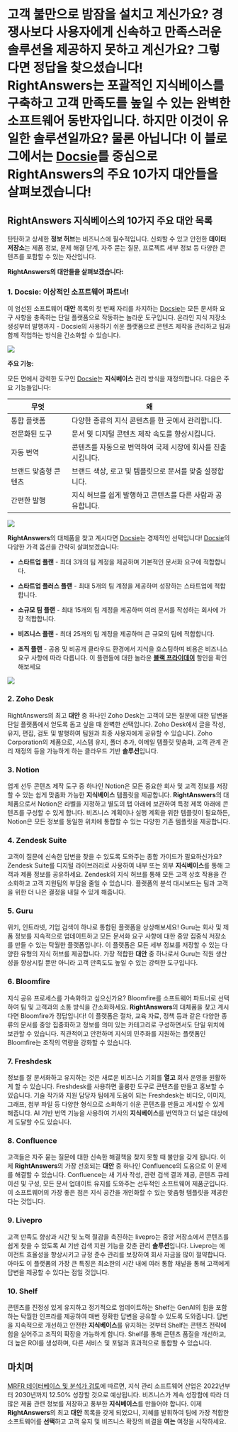 # 고객 불만으로 밤잠을 설치고 계신가요? 경쟁사보다 사용자에게 신속하고 만족스러운 **솔루션**을 제공하지 못하고 계신가요? 그렇다면 정답을 찾으셨습니다! RightAnswers는 포괄적인 **지식베이스**를 구축하고 고객 만족도를 높일 수 있는 완벽한 소프트웨어 동반자입니다. 하지만 이것이 유일한 **솔루션**일까요? 물론 아닙니다! 이 블로그에서는 [Docsie](https://www.docsie.io/try_docsie/fb/create_knowledge_base/)를 중심으로 RightAnswers의 주요 10가지 **대안**들을 살펴보겠습니다!

## RightAnswers 지식베이스의 10가지 주요 대안 목록

탄탄하고 상세한 **정보 허브**는 비즈니스에 필수적입니다. 신뢰할 수 있고 안전한 **데이터 저장소**는 제품 정보, 문제 해결 단계, 자주 묻는 질문, 프로젝트 세부 정보 등 다양한 콘텐츠를 포함할 수 있는 자산입니다.

**RightAnswers의 대안들을 살펴보겠습니다:**

### 1. Docsie: 이상적인 소프트웨어 파트너!

이 엄선된 소프트웨어 **대안** 목록의 첫 번째 자리를 차지하는 [Docsie](https://app.docsie.io/login/#/)는 모든 문서화 요구 사항을 충족하는 단일 플랫폼으로 작동하는 놀라운 도구입니다. 온라인 지식 저장소 생성부터 발행까지 - Docsie의 사용하기 쉬운 플랫폼으로 콘텐츠 제작을 관리하고 팀과 함께 작업하는 방식을 간소화할 수 있습니다.

![](https://cdn.docsie.io/workspace_PfNzfGj3YfKKtTO4T/doc_QiqgSuNoJpspcExF3/file_gSRUJJ3vNFFNIuceb/image2.png)

**주요 기능:**

모든 면에서 강력한 도구인 [Docsie](https://app.docsie.io/login/#/)는 **지식베이스** 관리 방식을 재정의합니다. 다음은 주요 기능들입니다:

|무엇|왜|
|-|-|
|통합 플랫폼|다양한 종류의 지식 콘텐츠를 한 곳에서 관리합니다.|
|전문화된 도구|문서 및 디지털 콘텐츠 제작 속도를 향상시킵니다.|
|자동 번역|콘텐츠를 자동으로 번역하여 국제 시장에 회사를 진출시킵니다.|
|브랜드 맞춤형 콘텐츠|브랜드 색상, 로고 및 템플릿으로 문서를 맞춤 설정합니다.|
|간편한 발행|지식 허브를 쉽게 발행하고 콘텐츠를 다른 사람과 공유합니다.|
![](https://cdn.docsie.io/workspace_PfNzfGj3YfKKtTO4T/doc_QiqgSuNoJpspcExF3/file_hJKNsrjDm9Nu5Lb7Q/image6.png)

**RightAnswers**의 대체품을 찾고 계시다면 [Docsie](https://help.docsie.io/)는 경제적인 선택입니다! [Docsie](https://www.docsie.io/pricing/)의 다양한 가격 옵션을 간략히 살펴보겠습니다:

* **스타트업 플랜** - 최대 3개의 팀 계정을 제공하며 기본적인 문서화 요구에 적합합니다.

* **스타트업 플러스 플랜** - 최대 5개의 팀 계정을 제공하며 성장하는 스타트업에 적합합니다.

* **소규모 팀 플랜** - 최대 15개의 팀 계정을 제공하며 여러 문서를 작성하는 회사에 가장 적합합니다.

* **비즈니스 플랜** - 최대 25개의 팀 계정을 제공하며 큰 규모의 팀에 적합합니다.

* **조직 플랜** - 공용 및 비공개 클라우드 환경에서 지식을 호스팅하며 비용은 비즈니스 요구 사항에 따라 다릅니다.
이 플랜들에 대한 놀라운 **[블랙 프라이데이](https://www.docsie.io/blog/articles/docsie-s-black-friday-deal/)** 할인을 확인해보세요

![](https://cdn.docsie.io/workspace_PfNzfGj3YfKKtTO4T/doc_QiqgSuNoJpspcExF3/file_0QpP5sq8tFB5zWkdl/image4.png)

### 2. Zoho Desk

RightAnswers의 최고 **대안** 중 하나인 Zoho Desk는 고객이 모든 질문에 대한 답변을 단일 플랫폼에서 얻도록 돕고 싶을 때 완벽한 선택입니다. Zoho Desk에서 글을 작성, 유지, 편집, 검토 및 발행하여 팀원과 최종 사용자에게 공유할 수 있습니다. Zoho Corporation의 제품으로, 시스템 유지, 폴더 추가, 이메일 템플릿 맞춤화, 고객 관계 관리 재정의 등을 가능하게 하는 클라우드 기반 **솔루션**입니다.

### 3. Notion

업계 선두 콘텐츠 제작 도구 중 하나인 Notion은 모든 중요한 회사 및 고객 정보를 저장할 수 있는 쉽게 맞춤화 가능한 **지식베이스** 템플릿을 제공합니다. **RightAnswers**의 대체품으로서 Notion은 라벨을 지정하고 별도의 탭 아래에 보관하여 특정 제목 아래에 콘텐츠를 구성할 수 있게 합니다. 비즈니스 계획이나 실행 계획을 위한 템플릿이 필요하든, Notion은 모든 정보를 동일한 위치에 통합할 수 있는 다양한 기존 템플릿을 제공합니다.

### 4. Zendesk Suite

고객이 질문에 신속한 답변을 찾을 수 있도록 도와주는 종합 가이드가 필요하신가요? Zendesk Suite를 디지털 라이브러리로 사용하여 내부 또는 외부 **지식베이스**를 통해 고객과 제품 정보를 공유하세요. Zendesk의 지식 허브를 통해 모든 고객 상호 작용을 간소화하고 고객 지원팀의 부담을 줄일 수 있습니다. 플랫폼의 분석 대시보드는 팀과 고객을 위한 더 나은 결정을 내릴 수 있게 해줍니다.

### 5. Guru

위키, 인트라넷, 기업 검색이 하나로 통합된 플랫폼을 상상해보세요! Guru는 회사 및 제품 정보를 지속적으로 업데이트하고 모든 문서화 요구 사항에 대한 중앙 집중식 저장소를 만들 수 있는 탁월한 플랫폼입니다. 이 플랫폼은 모든 세부 정보를 저장할 수 있는 다양한 유형의 지식 허브를 제공합니다. 가장 적합한 **대안** 중 하나로서 Guru는 직원 생산성을 향상시킬 뿐만 아니라 고객 만족도도 높일 수 있는 강력한 도구입니다.

### 6. Bloomfire

지식 공유 프로세스를 가속화하고 싶으신가요? Bloomfire를 소프트웨어 파트너로 선택하여 팀 및 고객과의 소통 방식을 간소화하세요. **RightAnswers**의 대체품을 찾고 계시다면 Bloomfire가 정답입니다! 이 플랫폼은 절차, 교육 자료, 정책 등과 같은 다양한 종류의 문서를 중앙 집중화하고 정보를 의미 있는 카테고리로 구성하면서도 단일 위치에 보관할 수 있습니다. 직관적이고 안전하며 지식의 민주화를 지원하는 플랫폼인 Bloomfire는 조직의 역량을 강화할 수 있습니다.

### 7. Freshdesk

정보를 잘 문서화하고 유지하는 것은 새로운 비즈니스 기회를 **열고** 회사 운영을 원활하게 할 수 있습니다. Freshdesk를 사용하면 훌륭한 도구로 콘텐츠를 만들고 홍보할 수 있습니다. 기술 작가와 지원 담당자 팀에게 도움이 되는 Freshdesk는 비디오, 이미지, 그래프, 첨부 파일 등 다양한 형식으로 소화하기 쉬운 콘텐츠를 만들고 게시할 수 있게 해줍니다. AI 기반 번역 기능을 사용하여 기사의 **지식베이스**를 번역하고 더 넓은 대상에게 도달할 수도 있습니다.

### 8. Confluence

고객들은 자주 묻는 질문에 대한 신속한 해결책을 찾지 못할 때 불만을 갖게 됩니다. 이제 **RightAnswers**의 가장 선호되는 **대안** 중 하나인 Confluence의 도움으로 이 문제를 해결할 수 있습니다. Confluence는 새 기사 작성, 관련 검색 결과 제공, 콘텐츠 큐레이션 및 구성, 모든 문서 업데이트 유지를 도와주는 선두적인 소프트웨어 제품군입니다. 이 소프트웨어의 가장 좋은 점은 지식 공간을 개인화할 수 있는 맞춤형 템플릿을 제공한다는 것입니다.

### 9. Livepro

고객 만족도 향상과 시간 및 노력 절감을 촉진하는 livepro는 중앙 저장소에서 콘텐츠를 쉽게 찾을 수 있도록 AI 기반 검색 지원 기능을 갖춘 관리 **솔루션**입니다. Livepro는 에이전트 효율성을 향상시키고 규정 준수 관리를 보장하여 회사 자금을 많이 절약합니다. 아마도 이 플랫폼의 가장 큰 특징은 최소한의 시간 내에 여러 통합 채널을 통해 고객에게 답변을 제공할 수 있다는 점일 것입니다.

### 10. Shelf

콘텐츠를 진정성 있게 유지하고 정기적으로 업데이트하는 Shelf는 GenAI의 힘을 포함하는 탁월한 인프라를 제공하여 매번 정확한 답변을 공유할 수 있도록 도와줍니다. 답변을 지속적으로 개선하고 안전한 **지식베이스**를 유지하는 것부터 Shelf는 콘텐츠 전략에 힘을 실어주고 조직의 확장을 가능하게 합니다. Shelf를 통해 콘텐츠 품질을 개선하고, 더 높은 ROI를 생성하며, 다른 서비스 및 포털과 효과적으로 통합할 수 있습니다.

## 마치며

[MRFR 데이터베이스 및 분석가 검토](https://www.marketresearchfuture.com/reports/knowledge-management-software-market-4193)에 따르면, 지식 관리 소프트웨어 산업은 2022년부터 2030년까지 12.50% 성장할 것으로 예상됩니다. 비즈니스가 계속 성장함에 따라 더 많은 제품 관련 정보를 저장하고 풍부한 **지식베이스**를 만들어야 합니다. 이제 **RightAnswers**의 최고 **대안** 목록을 갖게 되었으니, 지혜를 발휘하여 팀에 가장 적합한 소프트웨어를 **선택**하고 고객 유지 및 비즈니스 확장의 비결을 **여는** 여정을 시작하세요.